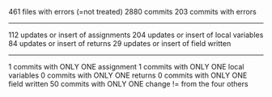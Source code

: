 
461 files with errors (=not treated)
2880 commits
203 commits with errors
****************************
112 updates or insert of assignments
204 updates or insert of local variables
84 updates or insert of returns
29 updates or insert of field written
****************************
1 commits with ONLY ONE assignment
1 commits with ONLY ONE local variables
0 commits with ONLY ONE returns
0 commits with ONLY ONE field written
50 commits with ONLY ONE change != from the four others